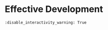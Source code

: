 # Effective Development

```{notebook} panel ../../examples/tutorials/04_Development.ipynb
:disable_interactivity_warning: True
````
